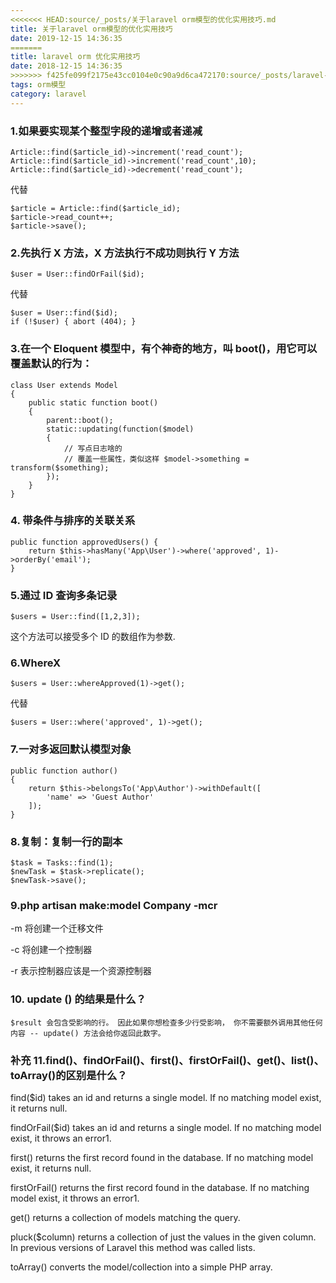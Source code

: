 ```yaml
---
<<<<<<< HEAD:source/_posts/关于laravel orm模型的优化实用技巧.md
title: 关于laravel orm模型的优化实用技巧
date: 2019-12-15 14:36:35
=======
title: laravel orm 优化实用技巧
date: 2018-12-15 14:36:35
>>>>>>> f425fe099f2175e43cc0104e0c90a9d6ca472170:source/_posts/laravel-orm-优化实用技巧.md
tags: orm模型
category: laravel
---
```


### 1.如果要实现某个整型字段的递增或者递减

```
Article::find($article_id)->increment('read_count');
Article::find($article_id)->increment('read_count',10);
Article::find($article_id)->decrement('read_count');
```

代替

```
$article = Article::find($article_id);
$article->read_count++;
$article->save();
```

### 2.先执行 X 方法，X 方法执行不成功则执行 Y 方法

```
$user = User::findOrFail($id);
```

代替

```
$user = User::find($id);
if (!$user) { abort (404); }
```

### 3.在一个 Eloquent 模型中，有个神奇的地方，叫 boot()，用它可以覆盖默认的行为：

```
class User extends Model
{
    public static function boot()
    {
        parent::boot();
        static::updating(function($model)
        {
            // 写点日志啥的
            // 覆盖一些属性，类似这样 $model->something = transform($something);
        });
    }
}
```

### 4. 带条件与排序的关联关系

```
public function approvedUsers() {
    return $this->hasMany('App\User')->where('approved', 1)->orderBy('email');
}
```

### 5.通过 ID 查询多条记录

```
$users = User::find([1,2,3]);
```

这个方法可以接受多个 ID 的数组作为参数.

### 6.WhereX

```
$users = User::whereApproved(1)->get();
```

代替

```
$users = User::where('approved', 1)->get();
```

### 7.一对多返回默认模型对象

```
public function author()
{
    return $this->belongsTo('App\Author')->withDefault([
        'name' => 'Guest Author'
    ]);
}
```

### 8.复制：复制一行的副本

```
$task = Tasks::find(1);
$newTask = $task->replicate();
$newTask->save();
```

### 9.php artisan make:model Company -mcr

-m 将创建一个迁移文件

-c 将创建一个控制器

-r 表示控制器应该是一个资源控制器

### 10. update () 的结果是什么？

```
$result 会包含受影响的行。 因此如果你想检查多少行受影响， 你不需要额外调用其他任何内容 -- update() 方法会给你返回此数字。

```

### 补充 11.find()、findOrFail()、first()、firstOrFail()、get()、list()、toArray()的区别是什么？

find(\$id) takes an id and returns a single model. If no matching model exist, it returns null.

findOrFail(\$id) takes an id and returns a single model. If no matching model exist, it throws an error1.

first() returns the first record found in the database. If no matching model exist, it returns null.

firstOrFail() returns the first record found in the database. If no matching model exist, it throws an error1.

get() returns a collection of models matching the query.

pluck(\$column) returns a collection of just the values in the given column. In previous versions of Laravel this method was called lists.

toArray() converts the model/collection into a simple PHP array.
